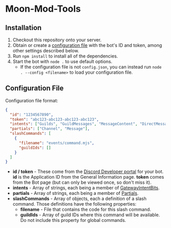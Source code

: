 # Moon-Mod-Tools

## Installation
1. Checkout this repository onto your server.
2. Obtain or create a [configuration file](#configuration-file) with the bot's ID and token, among other settings described below.
3. Run `npm install` to install all of the dependencies.
4. Start the bot with `node .` to use default options.
   * If the configuration file is not `config.json`, you can instead run `node . --config <filename>` to load your configuration file.

## Configuration File
Configuration file format:
```json
{
  "id": "1234567890",
  "token": "abc123-abc123-abc123-abc123",
  "intents": ["Guilds", "GuildMessages", "MessageContent", "DirectMessages"],
  "partials": ["Channel", "Message"],
  "slashCommands": [
    {
      "filename": "events/command.mjs",
      "guildIds": []
    }
  ]
}
```
* **id / token** - These come from the [Discord Developer portal](https://discord.com/developers/applications) for your bot. **id** is the Application ID from the General Information page. **token** comes from the Bot page (but can only be viewed once, so don't miss it).
* **intents** - Array of strings, each being a member of [GatewayIntentBits](https://discord-api-types.dev/api/discord-api-types-v10/enum/GatewayIntentBits).
* **partials** - Array of strings, each being a member of [Partials](https://discordjs.guide/popular-topics/partials.html#enabling-partials).
* **slashCommands** - Array of objects, each a definition of a slash command. Those definitions have the following properties:
  * **filename** - File that contains the code for this slash command.
  * **guildIds** - Array of guild IDs where this command will be available. Do not include this property for global commands.